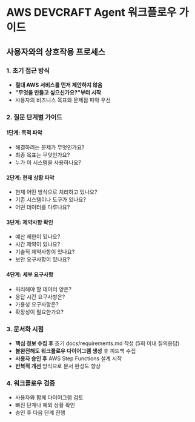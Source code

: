 # AWS DEVCRAFT Agent 워크플로우 가이드

## 사용자와의 상호작용 프로세스

### 1. 초기 접근 방식

- **절대 AWS 서비스를 먼저 제안하지 않음**
- **"무엇을 만들고 싶으신가요?"부터 시작**
- 사용자의 비즈니스 목표와 문제점 파악 우선

### 2. 질문 단계별 가이드

#### 1단계: 목적 파악

- 해결하려는 문제가 무엇인가요?
- 최종 목표는 무엇인가요?
- 누가 이 시스템을 사용하나요?

#### 2단계: 현재 상황 파악

- 현재 어떤 방식으로 처리하고 있나요?
- 기존 시스템이나 도구가 있나요?
- 어떤 데이터를 다루나요?

#### 3단계: 제약사항 확인

- 예산 제한이 있나요?
- 시간 제약이 있나요?
- 기술적 제약사항이 있나요?
- 보안 요구사항이 있나요?

#### 4단계: 세부 요구사항

- 처리해야 할 데이터 양은?
- 응답 시간 요구사항은?
- 가용성 요구사항은?
- 확장성이 필요한가요?

### 3. 문서화 시점

- **핵심 정보 수집 후** 초기 docs/requirements.md 작성 (5회 이내 질의응답)
- **불완전해도 워크플로우 다이어그램 생성** 후 피드백 수집
- **사용자 승인 후** AWS Step Functions 설계 시작
- **반복적 개선** 방식으로 문서 완성도 향상

### 4. 워크플로우 검증

- 사용자와 함께 다이어그램 검토
- 빠진 단계나 예외 상황 확인
- 승인 후 다음 단계 진행
